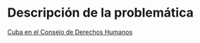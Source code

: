 # Descripción de la problemática

[Cuba en el Consejo de Derechos Humanos](DictaduraCubana_ONU_SentimentAnalysis/img-post-twitter.png)
